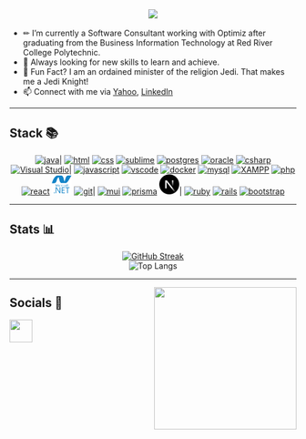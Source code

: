 <div align="center">
  <img src="https://user-images.githubusercontent.com/74038190/240877480-5f6597b4-ff7c-4415-9272-d95759df842f.gif" />
</div>

- ✏ I’m currently a Software Consultant working with Optimiz after graduating from the Business Information Technology at Red River College Polytechnic.
- 👀 Always looking for new skills to learn and achieve.
- 🍿 Fun Fact? I am an ordained minister of the religion Jedi. That makes me a Jedi Knight!
- 📫 Connect with me via <a href="mailto: nicholasfletcher3682@yahoo.ca">Yahoo</a>, <a href="https://www.linkedin.com/in/nicholasifletcher/">LinkedIn</a>

---

## Stack 📚
<div align="center">
<!-- JAVA -->
  <a href="https://www.java.com/en/" ><img src="https://user-images.githubusercontent.com/25181517/117201156-9a724800-adec-11eb-9a9d-3cd0f67da4bc.png" alt="java" width="35" height="35"></a>|
<!-- HTML -->  
  <a href="https://www.w3schools.com/html/" ><img src="https://user-images.githubusercontent.com/25181517/192158954-f88b5814-d510-4564-b285-dff7d6400dad.png" alt="html" width="35" height="35"></a>
<!-- CSS -->
  <a href="https://www.w3schools.com/css/" ><img src="https://user-images.githubusercontent.com/25181517/183898674-75a4a1b1-f960-4ea9-abcb-637170a00a75.png" alt="css" width="35" height="35"></a>
<!-- SUBLIME -->
  <a href="https://www.sublimetext.com/" ><img src="https://user-images.githubusercontent.com/25181517/190887576-6653f877-8439-4521-82f3-403086ead892.png" alt="sublime" width="35" height="35"></a>
<!-- POSTGRESQL -->  
  <a href="https://www.postgresql.org/" ><img src="https://user-images.githubusercontent.com/25181517/117208740-bfb78400-adf5-11eb-97bb-09072b6bedfc.png" alt="postgres" width="35" height="35"></a>
<!-- ORACLE -->  
  <a href="https://www.oracle.com/ca-en/database/" ><img src="https://user-images.githubusercontent.com/25181517/117208736-bdedc080-adf5-11eb-912f-61c7d43705f6.png" alt="oracle" width="35" height="35"></a>
<!-- C-SHARP -->  
  <a href="https://www.w3schools.com/cs/index.php" ><img src="https://user-images.githubusercontent.com/25181517/121405384-444d7300-c95d-11eb-959f-913020d3bf90.png" alt="csharp" width="35" height="35"></a>
<!-- VISUAL STUDIO -->
  <a href="https://visualstudio.microsoft.com" ><img src="https://visualstudio.microsoft.com/wp-content/uploads/2021/10/Product-Icon.svg" alt="Visual Studio" width="35" height="35"></a>|
<!-- JAVASCRIPT -->  
  <a href="https://developer.mozilla.org/en-US/docs/Web/JavaScript" ><img src="https://user-images.githubusercontent.com/25181517/117447155-6a868a00-af3d-11eb-9cfe-245df15c9f3f.png" alt="javascript" width="35" height="35"></a>
<!-- VS CODE -->  
  <a href="https://code.visualstudio.com/" ><img src="https://user-images.githubusercontent.com/25181517/192108891-d86b6220-e232-423a-bf5f-90903e6887c3.png" alt="vscode" width="35" height="35"></a>
<!-- DOCKER -->  
  <a href="https://www.docker.com/" ><img src="https://user-images.githubusercontent.com/25181517/117207330-263ba280-adf4-11eb-9b97-0ac5b40bc3be.png" alt="docker" width="35" height="35"></a>
<!-- MYSQL -->  
  <a href="https://www.mysql.com/" ><img src="https://user-images.githubusercontent.com/25181517/183896128-ec99105a-ec1a-4d85-b08b-1aa1620b2046.png" alt="mysql" width="35" height="35"></a>
<!-- XAMPP -->  
  <a href="https://www.apachefriends.org" ><img src="https://www.apachefriends.org/images/xampp-logo-ac950edf.svg" alt="XAMPP" width="35" height="35"></a>
<!-- PHP -->  
  <a href="https://www.php.net/" ><img src="https://user-images.githubusercontent.com/25181517/183570228-6a040b9f-3ddf-47a2-a201-743121dac664.png" alt="php" width="35" height="35"></a>
<!-- REACT -->  
  <a href="https://www.w3schools.com/REACT/DEFAULT.ASP" ><img src="https://user-images.githubusercontent.com/25181517/183897015-94a058a6-b86e-4e42-a37f-bf92061753e5.png" alt="react" width="35" height="35"></a>
<!-- .NET -->  
  <a href="https://dotnet.microsoft.com/" ><img src="https://raw.githubusercontent.com/devicons/devicon/master/icons/dot-net/dot-net-plain-wordmark.svg" alt="dotnet" width="35" height="35"></a>
<!-- GIT -->  
  <a href="https://git-scm.com/" ><img src="https://user-images.githubusercontent.com/25181517/192108372-f71d70ac-7ae6-4c0d-8395-51d8870c2ef0.png" alt="git" width="35" height="35"></a>|
<!-- MUI -->
  <a href="https://mui.com/" ><img src="https://user-images.githubusercontent.com/25181517/189716630-fe6c084c-6c66-43af-aa49-64c8aea4a5c2.png" alt="mui" width="35" height="35"></a>
<!-- PRISMA -->
  <a href="https://www.prisma.io/" ><img src="https://avatars.githubusercontent.com/u/17219288?s=200&v=4" alt="prisma" width="35" height="35"></a>
<!-- NEXTJS -->
  <a href = "https://nextjs.org/" ><img src = "https://github.com/devicons/devicon/blob/master/icons/nextjs/nextjs-original.svg" alt="nextjs" width="35" height="35"></a>|
<!-- RUBY -->
  <a href="https://www.ruby-lang.org/en/" ><img src="https://user-images.githubusercontent.com/25181517/192603745-7d34df9e-7756-4756-a539-6a61badf7a80.png" alt="ruby" width="35" height="35"></a>
<!-- RAILS -->
  <a href="https://rubyonrails.org/" ><img src="https://user-images.githubusercontent.com/25181517/192603748-3ac17112-3653-4257-80da-a57334b11411.png" alt="rails" width="35" height="35"></a>
<!-- BOOTSTRAP -->
  <a href="https://getbootstrap.com/" ><img src="https://upload.wikimedia.org/wikipedia/commons/thumb/b/b2/Bootstrap_logo.svg/1920px-Bootstrap_logo.svg.png" alt="bootstrap" width="35" height="35"></a>
</div>

---
## Stats 📊
<div align="center">
  
  [![GitHub Streak](https://streak-stats.demolab.com/?user=legendofgrudge&theme=gotham)](https://git.io/streak-stats) <br/>
  ![Top Langs](https://github-readme-stats.vercel.app/api/top-langs/?username=legendofgrudge&layout=compact&theme=gotham)
  
</div>  

---

<img align="right" src="https://img.devrant.com/devrant/rant/c_1368075_nq6sV.jpg" width="250" height="250" />

## Socials 📲
<p align="left">
<!-- LINKEDIN -->  
  <a href="https://www.linkedin.com/in/nicholasifletcher/" ><img src="https://upload.wikimedia.org/wikipedia/commons/f/f8/LinkedIn_icon_circle.svg" width="40" height="40" /></a>
</p>
